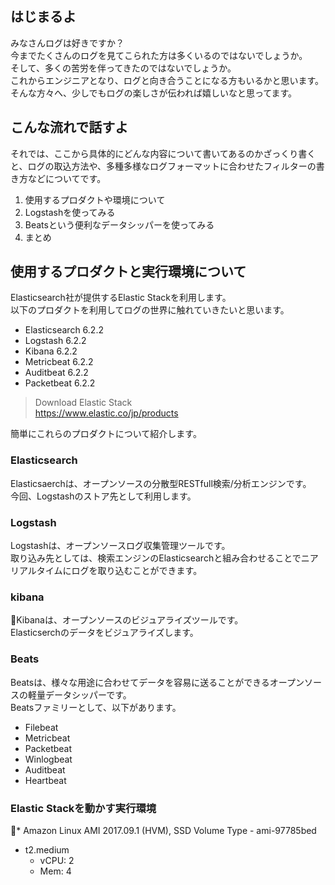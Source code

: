 ## はじまるよ

みなさんログは好きですか？  
今までたくさんのログを見てこられた方は多くいるのではないでしょうか。  
そして、多くの苦労を伴ってきたのではないでしょうか。  
これからエンジニアとなり、ログと向き合うことになる方もいるかと思います。  
そんな方々へ、少しでもログの楽しさが伝われば嬉しいなと思ってます。  

## こんな流れで話すよ

それでは、ここから具体的にどんな内容について書いてあるのかざっくり書くと、ログの取込方法や、多種多様なログフォーマットに合わせたフィルターの書き方などについてです。

1. 使用するプロダクトや環境について
3. Logstashを使ってみる
3. Beatsという便利なデータシッパーを使ってみる
4. まとめ

## 使用するプロダクトと実行環境について

Elasticsearch社が提供するElastic Stackを利用します。  
以下のプロダクトを利用してログの世界に触れていきたいと思います。

* Elasticsearch 6.2.2
* Logstash 6.2.2
* Kibana 6.2.2
* Metricbeat 6.2.2
* Auditbeat 6.2.2
* Packetbeat 6.2.2

> Download Elastic Stack  
> https://www.elastic.co/jp/products

簡単にこれらのプロダクトについて紹介します。

### Elasticsearch

Elasticsaerchは、オープンソースの分散型RESTfull検索/分析エンジンです。  
今回、Logstashのストア先として利用します。

### Logstash

Logstashは、オープンソースログ収集管理ツールです。  
取り込み先としては、検索エンジンのElasticsearchと組み合わせることでニアリアルタイムにログを取り込むことができます。

### kibana

Kibanaは、オープンソースのビジュアライズツールです。  
Elasticserchのデータをビジュアライズします。

### Beats

Beatsは、様々な用途に合わせてデータを容易に送ることができるオープンソースの軽量データシッパーです。  
Beatsファミリーとして、以下があります。

* Filebeat
* Metricbeat
* Packetbeat
* Winlogbeat
* Auditbeat
* Heartbeat

### Elastic Stackを動かす実行環境

* Amazon Linux AMI 2017.09.1 (HVM), SSD Volume Type - ami-97785bed
* t2.medium
  - vCPU: 2
  - Mem: 4





